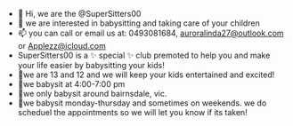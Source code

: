 - 👋 Hi, we are the @SuperSitters00
- 👀 we are interested in babysitting and taking care of your children
- 📫 you can call or email us at: 0493081684, auroralinda27@outlook.com or Applezz@icloud.com
- SuperSitters00 is a ✨ special ✨ club premoted to help you and make your life easier by babysitting your kids!
- 💃we are 13 and 12 and we will keep your kids entertained and excited!
- 🧭we babysit at 4:00-7:00 pm
- 🦄we only babysit around bairnsdale, vic.
- 🐸we babysit monday-thursday and sometimes on weekends. we do scheduel the appointments so we will let you know if its taken!
